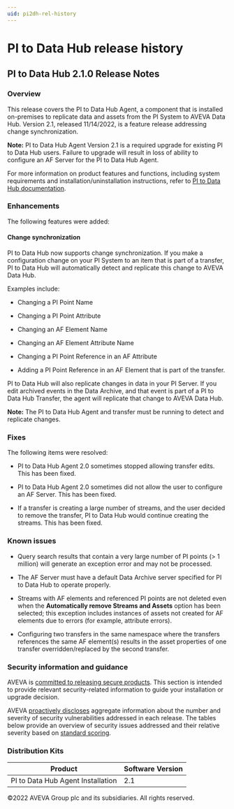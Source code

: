 ```yaml
---
uid: pi2dh-rel-history
---
```


# PI to Data Hub release history

## PI to Data Hub 2.1.0 Release Notes

### Overview

This release covers the PI to Data Hub Agent, a component that is installed on-premises to replicate data and assets from the PI System to AVEVA Data Hub. Version 2.1, released 11/14/2022, is a feature release addressing change synchronization. 

**Note:** PI to Data Hub Agent Version 2.1 is a required upgrade for existing PI to Data Hub users. Failure to upgrade will result in loss of ability to configure an AF Server for the PI to Data Hub Agent.

For more information on product features and functions, including system requirements and installation/uninstallation instructions, refer to [PI to Data Hub documentation](xref:PItoDH).

### Enhancements

The following features were added:

#### Change synchronization

PI to Data Hub now supports change synchronization. If you make a configuration change on your PI System to an item that is part of a transfer, PI to Data Hub will automatically detect and replicate this change to AVEVA Data Hub.

Examples include:

- Changing a PI Point Name

- Changing a PI Point Attribute 

- Changing an AF Element Name

- Changing an AF Element Attribute Name

- Changing a PI Point Reference in an AF Attribute

- Adding a PI Point Reference in an AF Element that is part of the transfer.

PI to Data Hub will also replicate changes in data in your PI Server. If you edit archived events in the Data Archive, and that event is part of a PI to Data Hub Transfer, the agent will replicate that change to AVEVA Data Hub.

**Note:** The PI to Data Hub Agent and transfer must be running to detect and replicate changes.

### Fixes

The following items were resolved:

- PI to Data Hub Agent 2.0 sometimes stopped allowing transfer edits. This has been fixed.

- PI to Data Hub Agent 2.0 sometimes did not allow the user to configure an AF Server. This has been fixed.

- If a transfer is creating a large number of streams, and the user decided to remove the transfer, PI to Data Hub would continue creating the streams. This has been fixed.

### Known issues

- Query search results that contain a very large number of PI points (> 1 million) will generate an exception error and may not be processed.

- The AF Server must have a default Data Archive server specified for PI to Data Hub to operate properly.

- Streams with AF elements and referenced PI points are not deleted even when the **Automatically remove Streams and Assets** option has been selected; this exception includes instances of assets not created for AF elements due to errors (for example, attribute errors).

- Configuring two transfers in the same namespace where the transfers references the same AF element(s) results in the asset properties of one transfer overridden/replaced by the second transfer.

### Security information and guidance

AVEVA is [committed to releasing secure products](https://docs.osisoft.com/bundle/security-commitment-and-disclosure-standards/page/securitycommitmentanddisclosurestandards.html). This section is intended to provide relevant security-related information to guide your installation or upgrade decision.  

AVEVA [proactively discloses](https://docs.osisoft.com/bundle/security-commitment-and-disclosure-standards/page/securitycommitmentanddisclosurestandards.html#vulnerability-communication) aggregate information about the number and severity of security vulnerabilities addressed in each release. The tables below provide an overview of security issues addressed and their relative severity based on [standard scoring](https://docs.osisoft.com/bundle/security-commitment-and-disclosure-standards/page/securitycommitmentanddisclosurestandards.html#vulnerability-scoring).

### Distribution Kits

| Product  | Software Version |
|------------- | ------------ |
| PI to Data Hub Agent Installation | 2.1 |

©2022 AVEVA Group plc and its subsidiaries. All rights reserved.